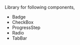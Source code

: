 Library for following components,

<ul>
<li>Badge</li>
<li>CheckBox</li>
<li>ProgressStep</li>
<li>Radio</li>
<li>TabBar</li>
</ul>
